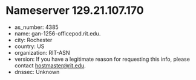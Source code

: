 # Nameserver 129.21.107.170

* as_number: 4385
* name: gan-1256-officepod.rit.edu.
* city: Rochester
* country: US
* organization: RIT-ASN
* version: If you have a legitimate reason for requesting this info, please contact hostmaster@rit.edu.
* dnssec: Unknown
